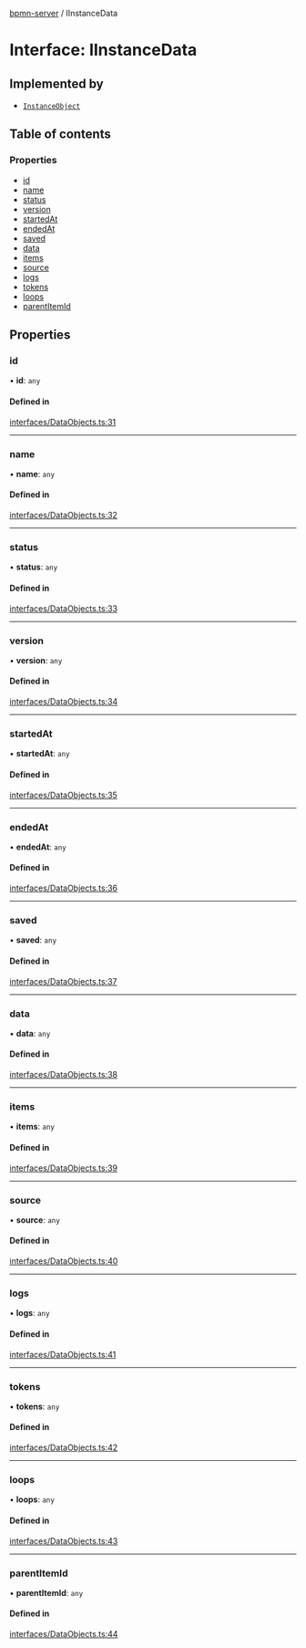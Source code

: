 [bpmn-server](../readme.md) / IInstanceData

# Interface: IInstanceData

## Implemented by

- [`InstanceObject`](../classes/InstanceObject.md)

## Table of contents

### Properties

- [id](IInstanceData.md#id)
- [name](IInstanceData.md#name)
- [status](IInstanceData.md#status)
- [version](IInstanceData.md#version)
- [startedAt](IInstanceData.md#startedat)
- [endedAt](IInstanceData.md#endedat)
- [saved](IInstanceData.md#saved)
- [data](IInstanceData.md#data)
- [items](IInstanceData.md#items)
- [source](IInstanceData.md#source)
- [logs](IInstanceData.md#logs)
- [tokens](IInstanceData.md#tokens)
- [loops](IInstanceData.md#loops)
- [parentItemId](IInstanceData.md#parentitemid)

## Properties

### id

• **id**: `any`

#### Defined in

[interfaces/DataObjects.ts:31](https://github.com/bpmnServer/bpmn-server/blob/6f144fc/src/interfaces/DataObjects.ts#L31)

___

### name

• **name**: `any`

#### Defined in

[interfaces/DataObjects.ts:32](https://github.com/bpmnServer/bpmn-server/blob/6f144fc/src/interfaces/DataObjects.ts#L32)

___

### status

• **status**: `any`

#### Defined in

[interfaces/DataObjects.ts:33](https://github.com/bpmnServer/bpmn-server/blob/6f144fc/src/interfaces/DataObjects.ts#L33)

___

### version

• **version**: `any`

#### Defined in

[interfaces/DataObjects.ts:34](https://github.com/bpmnServer/bpmn-server/blob/6f144fc/src/interfaces/DataObjects.ts#L34)

___

### startedAt

• **startedAt**: `any`

#### Defined in

[interfaces/DataObjects.ts:35](https://github.com/bpmnServer/bpmn-server/blob/6f144fc/src/interfaces/DataObjects.ts#L35)

___

### endedAt

• **endedAt**: `any`

#### Defined in

[interfaces/DataObjects.ts:36](https://github.com/bpmnServer/bpmn-server/blob/6f144fc/src/interfaces/DataObjects.ts#L36)

___

### saved

• **saved**: `any`

#### Defined in

[interfaces/DataObjects.ts:37](https://github.com/bpmnServer/bpmn-server/blob/6f144fc/src/interfaces/DataObjects.ts#L37)

___

### data

• **data**: `any`

#### Defined in

[interfaces/DataObjects.ts:38](https://github.com/bpmnServer/bpmn-server/blob/6f144fc/src/interfaces/DataObjects.ts#L38)

___

### items

• **items**: `any`

#### Defined in

[interfaces/DataObjects.ts:39](https://github.com/bpmnServer/bpmn-server/blob/6f144fc/src/interfaces/DataObjects.ts#L39)

___

### source

• **source**: `any`

#### Defined in

[interfaces/DataObjects.ts:40](https://github.com/bpmnServer/bpmn-server/blob/6f144fc/src/interfaces/DataObjects.ts#L40)

___

### logs

• **logs**: `any`

#### Defined in

[interfaces/DataObjects.ts:41](https://github.com/bpmnServer/bpmn-server/blob/6f144fc/src/interfaces/DataObjects.ts#L41)

___

### tokens

• **tokens**: `any`

#### Defined in

[interfaces/DataObjects.ts:42](https://github.com/bpmnServer/bpmn-server/blob/6f144fc/src/interfaces/DataObjects.ts#L42)

___

### loops

• **loops**: `any`

#### Defined in

[interfaces/DataObjects.ts:43](https://github.com/bpmnServer/bpmn-server/blob/6f144fc/src/interfaces/DataObjects.ts#L43)

___

### parentItemId

• **parentItemId**: `any`

#### Defined in

[interfaces/DataObjects.ts:44](https://github.com/bpmnServer/bpmn-server/blob/6f144fc/src/interfaces/DataObjects.ts#L44)
